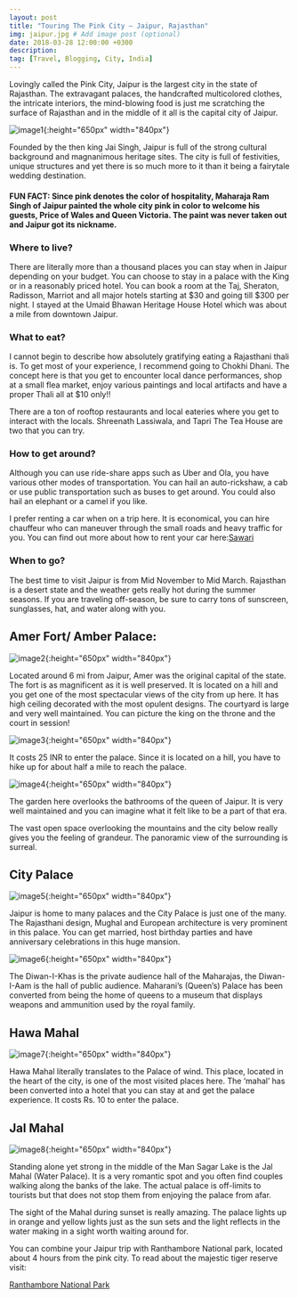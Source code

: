 ```yaml
---
layout: post
title: "Touring The Pink City – Jaipur, Rajasthan"
img: jaipur.jpg # Add image post (optional)
date: 2018-03-28 12:00:00 +0300
description: 
tag: [Travel, Blogging, City, India]
---
```


Lovingly called the Pink City, Jaipur is the largest city in the state of Rajasthan. The extravagant palaces, the handcrafted multicolored clothes, the intricate interiors, the mind-blowing food is just me scratching the surface of Rajasthan and in the middle of it all is the capital city of Jaipur.

![image1]({{site.baseurl}}/assets/img/jaipur-1.jpg){:height="650px" width="840px"}

Founded by the then king Jai Singh, Jaipur is full of the strong cultural background and magnanimous heritage sites. The city is full of festivities, unique structures and yet there is so much more to it than it being a fairytale wedding destination.

#### FUN FACT: Since pink denotes the color of hospitality, Maharaja Ram Singh of Jaipur painted the whole city pink in color to welcome his guests, Price of Wales and Queen Victoria. The paint was never taken out and Jaipur got its nickname.

### Where to live?
There are literally more than a thousand places you can stay when in Jaipur depending on your budget. You can choose to stay in a palace with the King or in a reasonably priced hotel. You can book a room at the Taj, Sheraton, Radisson, Marriot and all major hotels starting at $30 and going till $300 per night. I stayed at the Umaid Bhawan Heritage House Hotel which was about a mile from downtown Jaipur.

### What to eat?
I cannot begin to describe how absolutely gratifying eating a Rajasthani thali is. To get most of your experience, I recommend going to Chokhi Dhani.  The concept here is that you get to encounter local dance performances, shop at a small flea market, enjoy various paintings and local artifacts and have a proper Thali all at $10 only!!

There are a ton of rooftop restaurants and local eateries where you get to interact with the locals. Shreenath Lassiwala, and Tapri The Tea House are two that you can try.

### How to get around?
Although you can use ride-share apps such as Uber and Ola, you have various other modes of transportation. You can hail an auto-rickshaw, a cab or use public transportation such as buses to get around. You could also hail an elephant or a camel if you like.

I prefer renting a car when on a trip here. It is economical, you can hire chauffeur who can maneuver through the small roads and heavy traffic for you. You can find out more about how to rent your car here:[Sawari](www.savaari.com)

### When to go?
The best time to visit Jaipur is from Mid November to Mid March. Rajasthan is a desert state and the weather gets really hot during the summer seasons. If you are traveling off-season, be sure to carry tons of sunscreen, sunglasses, hat, and water along with you.

## Amer Fort/ Amber Palace:

![image2]({{site.baseurl}}/assets/img/jaipur-2.jpg){:height="650px" width="840px"}

Located around 6 mi from Jaipur, Amer was the original capital of the state. The fort is as magnificent as it is well preserved. It is located on a hill and you get one of the most spectacular views of the city from up here. It has high ceiling decorated with the most opulent designs. The courtyard is large and very well maintained. You can picture the king on the throne and the court in session!

![image3]({{site.baseurl}}/assets/img/jaipur-3.jpg){:height="650px" width="840px"}

It costs 25 INR to enter the palace. Since it is located on a hill, you have to hike up for about half a mile to reach the palace.

![image4]({{site.baseurl}}/assets/img/jaipur-4.jpg){:height="650px" width="840px"}

The garden here overlooks the bathrooms of the queen of Jaipur. It is very well maintained and you can imagine what it felt like to be a part of that era.

The vast open space overlooking the mountains and the city below really gives you the feeling of grandeur. The panoramic view of the surrounding is surreal.

## City Palace

![image5]({{site.baseurl}}/assets/img/jaipur-5.jpg){:height="650px" width="840px"}

Jaipur is home to many palaces and the City Palace is just one of the many. The Rajasthani design, Mughal and European architecture is very prominent in this palace. You can get married, host birthday parties and have anniversary celebrations in this huge mansion.

![image6]({{site.baseurl}}/assets/img/jaipur-6.jpg){:height="650px" width="840px"}

The Diwan-I-Khas is the private audience hall of the Maharajas, the Diwan-I-Aam is the hall of public audience. Maharani’s (Queen’s) Palace has been converted from being the home of queens to a museum that displays weapons and ammunition used by the royal family.

## Hawa Mahal

![image7]({{site.baseurl}}/assets/img/jaipur-7.jpg){:height="650px" width="840px"}

Hawa Mahal literally translates to the Palace of wind. This place, located in the heart of the city, is one of the most visited places here. The ‘mahal’ has been converted into a hotel that you can stay at and get the palace experience. It costs Rs. 10 to enter the palace.

## Jal Mahal

![image8]({{site.baseurl}}/assets/img/jaipur-8.jpg){:height="650px" width="840px"}

Standing alone yet strong in the middle of the Man Sagar Lake is the Jal Mahal (Water Palace). It is a very romantic spot and you often find couples walking along the banks of the lake. The actual palace is off-limits to tourists but that does not stop them from enjoying the palace from afar.

The sight of the Mahal during sunset is really amazing. The palace lights up in orange and yellow lights just as the sun sets and the light reflects in the water making in a sight worth waiting around for.

You can combine your Jaipur trip with Ranthambore National park, located about 4 hours from the pink city. To read about the majestic tiger reserve visit:

[Ranthambore National Park](https://theduckingtraveller.wordpress.com/2018/03/09/ranthambore-national-park-rajasthan/)



